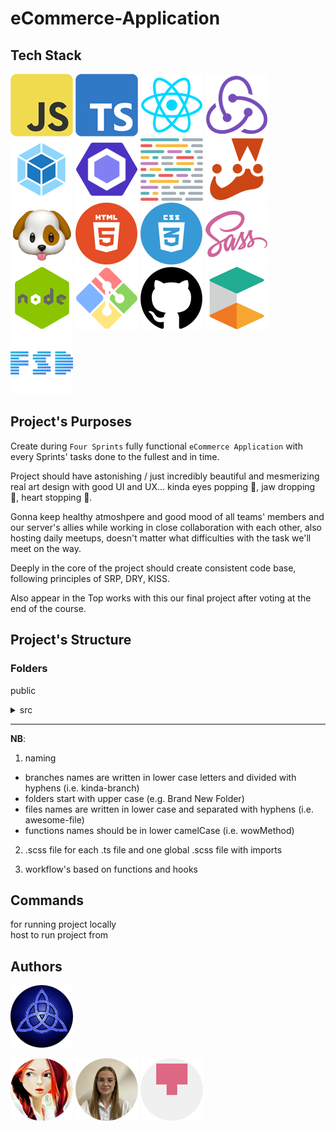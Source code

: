 # eCommerce-Application

## Tech Stack

![js](./src/assets/tech-stack-images/js.png)
![ts](./src/assets/tech-stack-images/ts.png)
![react](./src/assets/tech-stack-images/react.png)
![redux](./src/assets/tech-stack-images/redux.png)
![webpack](./src/assets/tech-stack-images/webpack.png)
![eslint](./src/assets/tech-stack-images/eslint.png)
![prettier](./src/assets/tech-stack-images/prettier.png)
![jest](./src/assets/tech-stack-images/jest.png)
![husky](./src/assets/tech-stack-images/husky.png)
![html](./src/assets/tech-stack-images/html.png)
![css](./src/assets/tech-stack-images/css.png)
![scss](./src/assets/tech-stack-images/scss.png)
![node](./src/assets/tech-stack-images/node.png)
![git](./src/assets/tech-stack-images/git.png)
![github](./src/assets/tech-stack-images/github.png)
![ecommerce tools](./src/assets/tech-stack-images/ecommerce_tools.png)
![fsd](./src/assets/tech-stack-images/fsd_architecture.png)

## Project's Purposes

Create during `Four Sprints` fully functional `eCommerce Application` with every Sprints' tasks done to the fullest and in time.

Project should have astonishing / just incredibly beautiful and mesmerizing real art design with good UI and UX... kinda eyes popping 👀, jaw dropping 👄, heart stopping 💖.

Gonna keep healthy atmoshpere and good mood of all teams' members and our server's allies while working in close collaboration with each other, also hosting daily meetups, doesn't matter what difficulties with the task we'll meet on the way.

Deeply in the core of the project should create consistent code base, following principles of SRP, DRY, KISS.

Also appear in the Top works with this our final project after voting at the end of the course.

## Project's Structure

### Folders

public<br />

<details><summary>src</summary>

- app
- api
<details><summary>core</summary>

- base_component
- store
- observer
- event_emitter
</details>
<details><summary>components</summary>

- pages
- widgets
- features(card etc.)
- UI (buttons etc.)
</details>

- data (product's config, arrays of sounds etc.)
- assets (pics, icons, backgrounds etc.)
- types, enums, interfaces, constants
</details>
<p></p>

---

**NB**:

1. naming

- branches names are written in lower case letters and divided with hyphens (i.e. kinda-branch)
- folders start with upper case (e.g. Brand New Folder)
- files names are written in lower case and separated with hyphens (i.e. awesome-file)
- functions names should be in lower camelCase (i.e. wowMethod)
</details>

2. .scss file for each .ts file and one global .scss file with imports

3. workflow's based on functions and hooks

## Commands

for running project locally<br />
host to run project from

## Authors

![trinity](./src/assets/trinity.png)

[![craftsw0man](./src/assets/github-pics/github_pic_tashenka.png)](https://github.com/CRAFTSW0MAN/)
[![yanabel1996](./src/assets/github-pics/github_pic_yanabel1996.png)](https://github.com/yanabel1996)
[![lyutails](./src/assets/github-pics/github_pic_lyutails.png)](https://github.com/lyutails)
